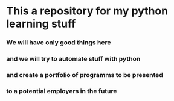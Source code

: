 # This a repository for my python learning stuff
### We will have only good things here
### and we will try to automate stuff with python
### and create a portfolio of programms to be presented
### to a potential employers in the future
